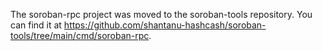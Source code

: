 The soroban-rpc project was moved to the soroban-tools repository.
You can find it at https://github.com/shantanu-hashcash/soroban-tools/tree/main/cmd/soroban-rpc.

